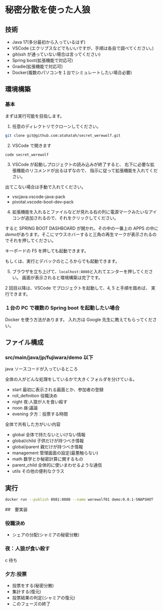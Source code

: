 # 秘密分散を使った人狼

## 技術

- Java 17(多分最初から入っているはず)
- VSCode (エクリプスなどでもいいですが、手順は各自で調べてください。)
- git(ssh が通っていない場合は言ってください)
- Spring boot(拡張機能で対応可)
- Gradle(拡張機能で対応可)
- Docker(複数のパソコンを１台でシミュレートしたい場合必要)

## 環境構築

### 基本

まずは実行可能を目指します。

1. 任意のディレクトリでクローンしてください。

```sh
git clone git@github.com:atahatah/secret_werewolf.git
```

2. VSCode で開きます

```sh
code secret_werewolf
```

3. VSCode が起動しプロジェクトの読み込みが終了すると、
   右下に必要な拡張機能のリコメンドが出るはずなので、
   指示に従って拡張機能を入れてください。

出てこない場合は手動で入れてください。

- vscjava.vscode-java-pack
- pivotal.vscode-boot-dev-pack

4. 拡張機能を入れるとファイルなどが見れる右の列に電源マークみたいなアイコンが追加されるので、それをクリックしてください。

すると SPRING BOOT DASHBOARD が開かれ、その中の一番上の APPS の中に*demo*があります。そこにマウスホバーすると三角の再生マークが表示されるのでそれを押してください。

キーボードの F5 を押しても起動できます。

もしくは、実行とデバックのところからでも起動できます。

5. ブラウザを立ち上げて、`localhost:8080`と入れてエンターを押してください。
   画面が表示されると環境構築は完了です。

2 回目以降は、VSCode でプロジェクトを起動して、4, 5 と手順を踏めば、
実行できます。

### １台の PC で複数の Spring boot を起動したい場合

Docker を使う方法があります。
入れ方は Google 先生に教えてもらってください。

## ファイル構成

### src/main/java/jp/fujiwara/demo 以下

java ソースコードが入っているところ

全体の人がどんな処理をしているかで大きくフォルダを分けている。

- start 最初に表示される画面とか、参加者の登録
- roll_definition 役職決め
- night 夜:人狼が人を食い殺す
- noon 昼:議論
- evening 夕方：投票する時間

全体で共有した方がいい内容

- global 全体で持たないといけない情報
- global/child 子供だけが持つべき情報
- global/parent 親だけが持つべき情報
- management 管理画面の設定(最悪触らない)
- math 数学とか秘密計算に関するもの
- parent_child 全体的に使いまわせるような通信
- utils その他の便利なクラス

## 実行

```zsh
docker run --publish 8081:8080 --name werewolf01 demo:0.0.1-SNAPSHOT
```

##　要実装

### 役職決め

- シェアの分配(シャミアの秘密分散)

### 夜：人狼が食い殺す

c 待ち

### 夕方:投票

- 投票をする(秘密分散)
- 集計する(復元)
- 投票結果の判定(シャミアの復元)
- このフェーズの終了
